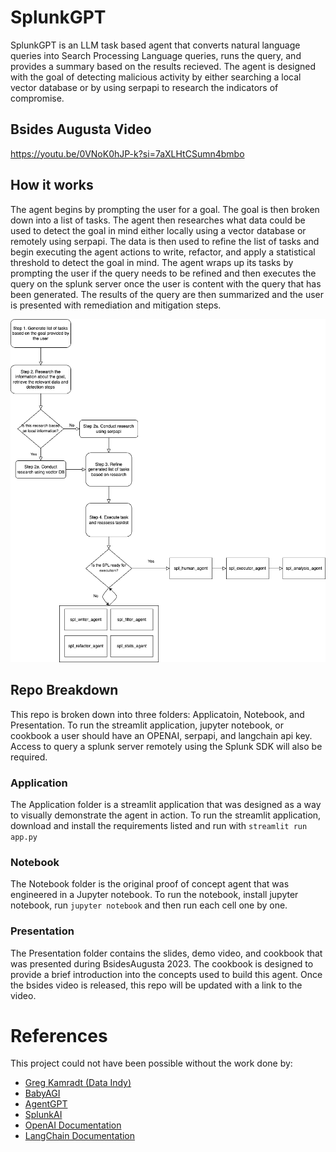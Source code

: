 # SplunkGPT
SplunkGPT is an LLM task based agent that converts natural language queries into Search Processing Language queries, runs the query, and provides a summary based on the results recieved. The agent is designed with the goal of detecting malicious activity by either searching a local vector database or by using serpapi to research the indicators of compromise. 

## Bsides Augusta Video
https://youtu.be/0VNoK0hJP-k?si=7aXLHtCSumn4bmbo

## How it works
The agent begins by prompting the user for a goal. The goal is then broken down into a list of tasks. The agent then researches what data could be used to detect the goal in mind either locally using a vector database or remotely using serpapi. The data is then used to refine the list of tasks and begin executing the agent actions to write, refactor, and apply a statistical threshold to detect the goal in mind. The agent wraps up its tasks by prompting the user if the query needs to be refined and then executes the query on the splunk server once the user is content with the query that has been generated. The results of the query are then summarized and the user is presented with remediation and mitigation steps.   

![image](SplunkGPT-Functions.png) 

## Repo Breakdown
This repo is broken down into three folders: Applicatoin, Notebook, and Presentation. To run the streamlit application, jupyter notebook, or cookbook a user should have an OPENAI, serpapi, and langchain api key. Access to query a splunk server remotely using the Splunk SDK will also be required.  

### Application
The Application folder is a streamlit application that was designed as a way to visually demonstrate the agent in action. To run the streamlit application, download and install the requirements listed and run with `streamlit run app.py`

### Notebook
The Notebook folder is the original proof of concept agent that was engineered in a Jupyter notebook. To run the notebook, install jupyter notebook, run `jupyter notebook` and then run each cell one by one. 

### Presentation
The Presentation folder contains the slides, demo video, and cookbook that was presented during BsidesAugusta 2023. The cookbook is designed to provide a brief introduction into the concepts used to build this agent. Once the bsides video is released, this repo will be updated with a link to the video. 

# References
This project could not have been possible without the work done by:
- [Greg Kamradt (Data Indy)](https://www.youtube.com/channel/UCyR2Ct3pDOeZSRyZH5hPO-Q) 
- [BabyAGI](https://github.com/yoheinakajima/babyagi)
- [AgentGPT](https://github.com/reworkd/AgentGPT)
- [SplunkAI](https://splunkbase.splunk.com/app/6410)
- [OpenAI Documentation](https://splunkbase.splunk.com/app/6410)
- [LangChain Documentation](https://docs.langchain.com/docs/)


